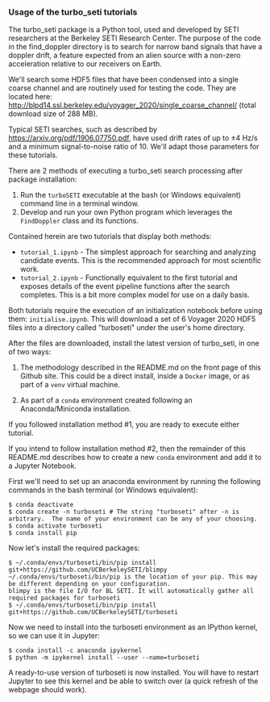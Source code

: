 ### Usage of the turbo_seti tutorials ###

The turbo_seti package is a Python tool, used and developed by SETI researchers at the Berkeley SETI Research Center. The purpose of the code in the find_doppler directory is to search for narrow band signals that have a doppler drift, a feature expected from an alien source with a non-zero acceleration relative to our receivers on Earth. 

We'll search some HDF5 files that have been condensed into a single coarse channel and are routinely used for testing the code. They are located here: http://blpd14.ssl.berkeley.edu/voyager_2020/single_coarse_channel/ (total download size of 288 MB).

Typical SETI searches, such as described by https://arxiv.org/pdf/1906.07750.pdf, have used drift rates of up to ±4 Hz/s and a minimum signal-to-noise ratio of 10. We'll adapt those parameters for these tutorials.

There are 2 methods of executing a turbo_seti search processing after package installation:
1) Run the ```turboSETI``` executable at the bash (or Windows equivalent) command line in a terminal window.
2) Develop and run your own Python program which leverages the ```FindDoppler``` class and its functions.

Contained herein are two tutorials that display both methods:
* ```tutorial_1.ipynb``` - The simplest approach for searching and analyzing candidate events.  This is the recommended approach for most scientific work.
* ```tutorial_2.ipynb``` - Functionally equivalent to the first tutorial and exposes details of the event pipeline functions after the search completes.  This is a bit more complex model for use on a daily basis.

Both tutorials require the execution of an initialization notebook before using them: ```initialise.ipynb```.  This will download a set of 6 Voyager 2020 HDF5 files into a directory called "turboseti" under the user's home directory.

After the files are downloaded, install the latest version of turbo_seti, in one of two ways:

1) The methodology described in the README.md on the front page of this Github site.  This could be a direct install, inside a ```Docker``` image, or as part of a ```venv``` virtual machine.

2) As part of a ```conda``` environment created following an Anaconda/Miniconda installation.

If you followed installation method #1, you are ready to execute either tutorial.

If you intend to follow installation method #2, then the remainder of this README.md describes how to create a new ```conda``` environment and add it to a Jupyter Notebook.

First we'll need to set up an anaconda environment by running the following commands in the bash terminal (or Windows equivalent):
```
$ conda deactivate
$ conda create -n turboseti # The string "turboseti" after -n is arbitrary.  The name of your environment can be any of your choosing.
$ conda activate turboseti
$ conda install pip
```

Now let's install the required packages:
```
$ ~/.conda/envs/turboseti/bin/pip install git+https://github.com/UCBerkeleySETI/blimpy
~/.conda/envs/turboseti/bin/pip is the location of your pip. This may be different depending on your configuration.
blimpy is the file I/O for BL SETI. It will automatically gather all required packages for turboseti
$ ~/.conda/envs/turboseti/bin/pip install git+https://github.com/UCBerkeleySETI/turboseti
```

Now we need to install into the turboseti environment as an IPython kernel, so we can use it in Jupyter:
```
$ conda install -c anaconda ipykernel
$ python -m ipykernel install --user --name=turboseti
```
A ready-to-use version of turboseti is now installed. You will have to restart Jupyter to see this kernel and be able to switch over (a quick refresh of the webpage should work).
